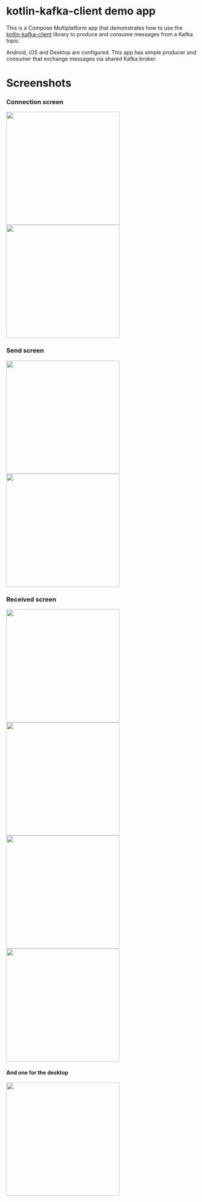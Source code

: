 # kotlin-kafka-client demo app

This is a Compose Multiplatform app that demonstrates how to use the [kotlin-kafka-client](https://github.com/vooft/kotlin-kafka-client) library to produce and consume messages from a Kafka topic.

Android, iOS and Desktop are configured. This app has simple producer and consumer that exchange messages via shared Kafka broker.

# Screenshots

### Connection screen

<img src="docs/screenshots/android-connect.png" width="300">
<img src="docs/screenshots/iphone-connect.png" width="300">

### Send screen

<img src="docs/screenshots/android-send.png" width="300">
<img src="docs/screenshots/iphone-send.png" width="300">

### Received screen

<img src="docs/screenshots/android-received-self.png" width="300">
<img src="docs/screenshots/android-received-both.png" width="300">
<img src="docs/screenshots/iphone-received-android.png" width="300">
<img src="docs/screenshots/iphone-received-both.png" width="300">

#### And one for the desktop
<img src="docs/screenshots/desktop-received.png" width="300">
